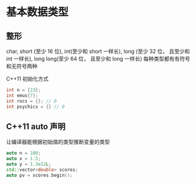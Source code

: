 # 基本数据类型

## 整形

char,
short (至少 16 位),
int(至少和 short 一样长),
long (至少 32 位， 且至少和 int 一样长),
long long(至少 64 位， 且至少和 long 一样长)
每种类型都有有符号和无符号两种

C++11 初始化方式

```cpp
int n = {23};
int emus{7};
int rocs = {}; // 0
int psychics = {} // 0
```

## C++11 auto 声明

让编译器能根据初始值的类型推断变量的类型

```cpp
auto n = 100;
auto x = 1.5;
auto y = 1.3e12L;
std::vector<double> scores;
auto pv = scores.begin();
```

